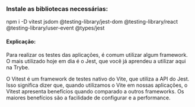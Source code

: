 ### Instale as bibliotecas necessárias:
npm i -D vitest jsdom @testing-library/jest-dom @testing-library/react @testing-library/user-event @types/jest 


#### Explicação:
Para realizar os testes das aplicações, é comum utilizar algum framework. O mais utilizado hoje em dia é o Jest, que você já aprendeu a utilizar aqui na Trybe.

O Vitest é um framework de testes nativo do Vite, que utiliza a API do Jest. Isso significa dizer que, quando utilizamos o Vite em nossas aplicações, o Vitest apresenta benefícios quando comparado a outros frameworks. Os maiores benefícios são a facilidade de configurar e a performance.

